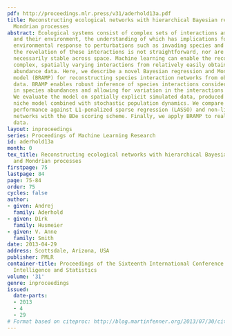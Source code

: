 ```yaml
---
pdf: http://proceedings.mlr.press/v31/aderhold13a.pdf
title: Reconstructing ecological networks with hierarchical Bayesian regression and
  Mondrian processes
abstract: Ecological systems consist of complex sets of interactions among species
  and their environment, the understanding of which has implications for predicting
  environmental response to perturbations such as invading species and climate change.  However,
  the revelation of these interactions is not straightforward, nor are the interactions
  necessarily stable across space. Machine learning can enable the recovery of such
  complex, spatially varying interactions from relatively easily obtained species
  abundance data. Here, we describe a novel Bayesian regression and Mondrian process
  model (BRAMP) for reconstructing species interaction networks from observed field
  data. BRAMP enables robust inference of species interactions considering autocorrelation
  in species abundances and allowing for variation in the interactions across space.
  We evaluate the model on spatially explicit simulated data, produced using a trophic
  niche model combined with stochastic population dynamics. We compare the model’s
  performance against L1-penalized sparse regression (LASSO) and non-linear Bayesian
  networks with the BDe scoring scheme. Finally, we apply BRAMP to real ecological
  data.
layout: inproceedings
series: Proceedings of Machine Learning Research
id: aderhold13a
month: 0
tex_title: Reconstructing ecological networks with hierarchical Bayesian regression
  and Mondrian processes
firstpage: 75
lastpage: 84
page: 75-84
order: 75
cycles: false
author:
- given: Andrej
  family: Aderhold
- given: Dirk
  family: Husmeier
- given: V. Anne
  family: Smith
date: 2013-04-29
address: Scottsdale, Arizona, USA
publisher: PMLR
container-title: Proceedings of the Sixteenth International Conference on Artificial
  Intelligence and Statistics
volume: '31'
genre: inproceedings
issued:
  date-parts:
  - 2013
  - 4
  - 29
# Format based on citeproc: http://blog.martinfenner.org/2013/07/30/citeproc-yaml-for-bibliographies/
---
```

